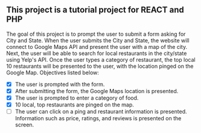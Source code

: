 ## This project is a tutorial project for REACT and PHP

The goal of this project is to prompt the user to submit a form asking for City and State.
When the user submits the City and State, the website will connect to Google Maps API
and present the user with a map of the city. Next, the user will be able to search for local
restaurants in the city/state using Yelp's API. Once the user types a category of
restaurant, the top local 10 restaurants will be presented to the user, with the location pinged
on the Google Map. Objectives listed below:

- [x] The user is prompted with the form.
- [x] After submitting the form, the Google Maps location is presented.
- [x] The user is prompted to enter a category of food.
- [x] 10 local, top restaurants are pinged on the map.
- [ ] The user can click on a ping and restaurant information is presented.
Information such as price, ratings, and reviews is presented on the screen.
